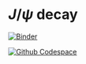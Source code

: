 # $J/\psi$ decay

[![Binder](https://mybinder.org/badge_logo.svg)](https://mybinder.org/v2/gh/aprozo/jpsi_decay/HEAD)

[![Github Codespace](https://img.shields.io/badge/open-GH_Codespaces-blue?logo=github)](https://codespaces.new/aprozo/jpsi_decay?quickstart=1)
